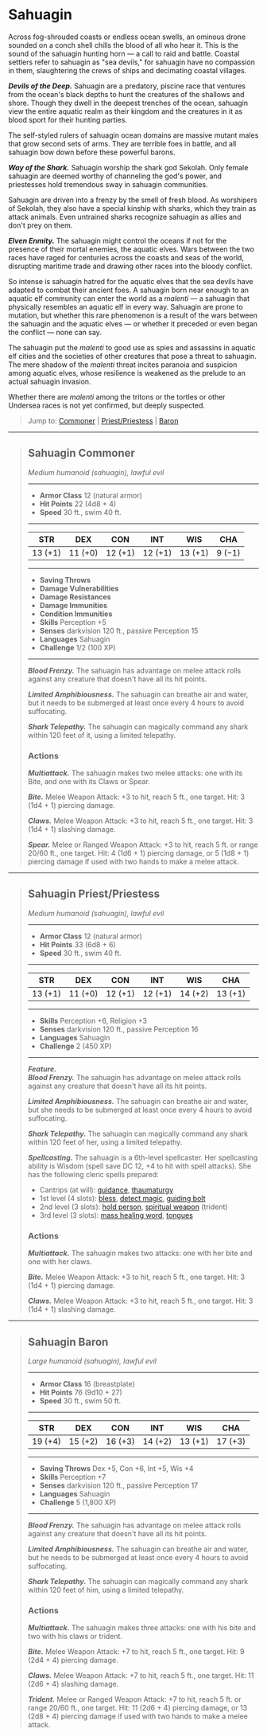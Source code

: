 # Sahuagin
Across fog-shrouded coasts or endless ocean swells, an ominous drone sounded on a conch shell chills the blood of all who hear it. This is the sound of the sahuagin hunting horn — a call to raid and battle. Coastal settlers refer to sahuagin as "sea devils," for sahuagin have no compassion in them, slaughtering the crews of ships and decimating coastal villages.

***Devils of the Deep.*** Sahuagin are a predatory, piscine race that ventures from the ocean's black depths to hunt the creatures of the shallows and shore. Though they dwell in the deepest trenches of the ocean, sahuagin view the entire aquatic realm as their kingdom and the creatures in it as blood sport for their hunting parties.

The self-styled rulers of sahuagin ocean domains are massive mutant males that grow second sets of arms. They are terrible foes in battle, and all sahuagin bow down before these powerful barons.

***Way of the Shark.*** Sahuagin worship the shark god Sekolah. Only female sahuagin are deemed worthy of channeling the god's power, and priestesses hold tremendous sway in sahuagin communities.

Sahuagin are driven into a frenzy by the smell of fresh blood. As worshipers of Sekolah, they also have a special kinship with sharks, which they train as attack animals. Even untrained sharks recognize sahuagin as allies and don't prey on them.

***Elven Enmity.*** The sahuagin might control the oceans if not for the presence of their mortal enemies, the aquatic elves. Wars between the two races have raged for centuries across the coasts and seas of the world, disrupting maritime trade and drawing other races into the bloody conflict.

So intense is sahuagin hatred for the aquatic elves that the sea devils have adapted to combat their ancient foes. A sahuagin born near enough to an aquatic elf community can enter the world as a *malenti* — a sahuagin that physically resembles an aquatic elf in every way. Sahuagin are prone to mutation, but whether this rare phenomenon is a result of the wars between the sahuagin and the aquatic elves — or whether it preceded or even began the conflict — none can say.

The sahuagin put the *malenti* to good use as spies and assassins in aquatic elf cities and the societies of other creatures that pose a threat to sahuagin. The mere shadow of the *malenti* threat incites paranoia and suspicion among aquatic elves, whose resilience is weakened as the prelude to an actual sahuagin invasion.

Whether there are *malenti* among the tritons or the tortles or other Undersea races is not yet confirmed, but deeply suspected.

> Jump to: [Commoner](#commoner) | [Priest/Priestess](#priestpriestess) | [Baron](#baron)

---

>## Sahuagin Commoner
>*Medium humanoid (sahuagin), lawful evil*
>___
>- **Armor Class** 12 (natural armor)
>- **Hit Points** 22 (4d8 + 4)
>- **Speed** 30 ft., swim 40 ft.
>___
>|STR|DEX|CON|INT|WIS|CHA|
>|:---:|:---:|:---:|:---:|:---:|:---:|
>|13 (+1)|11 (+0)|12 (+1)|12 (+1)|13 (+1)|9 (−1)|
>
>___
>- **Saving Throws** 
>- **Damage Vulnerabilities** 
>- **Damage Resistances** 
>- **Damage Immunities** 
>- **Condition Immunities** 
>- **Skills** Perception +5
>- **Senses** darkvision 120 ft., passive Perception 15
>- **Languages** Sahuagin
>- **Challenge** 1/2 (100 XP)
>___
>***Blood Frenzy.*** The sahuagin has advantage on melee attack rolls against any creature that doesn't have all its hit points.
>
>***Limited Amphibiousness.*** The sahuagin can breathe air and water, but it needs to be submerged at least once every 4 hours to avoid suffocating.
>
>***Shark Telepathy.*** The sahuagin can magically command any shark within 120 feet of it, using a limited telepathy.
>
>### Actions
>***Multiattack.*** The sahuagin makes two melee attacks: one with its Bite, and one with its Claws or Spear.
>
>***Bite.*** Melee Weapon Attack: +3 to hit, reach 5 ft., one target. Hit: 3 (1d4 + 1) piercing damage.
>
>***Claws.*** Melee Weapon Attack: +3 to hit, reach 5 ft., one target. Hit: 3 (1d4 + 1) slashing damage.
>
>***Spear.*** Melee or Ranged Weapon Attack: +3 to hit, reach 5 ft. or range 20/60 ft., one target. Hit: 4 (1d6 + 1) piercing damage, or 5 (1d8 + 1) piercing damage if used with two hands to make a melee attack.

---

>## Sahuagin Priest/Priestess
>*Medium humanoid (sahuagin), lawful evil*
>___
>- **Armor Class** 12 (natural armor)
>- **Hit Points** 33 (6d8 + 6)
>- **Speed** 30 ft., swim 40 ft.
>___
>|STR|DEX|CON|INT|WIS|CHA|
>|:---:|:---:|:---:|:---:|:---:|:---:|
>|13 (+1)|11 (+0)|12 (+1)|12 (+1)|14 (+2)|13 (+1)|
>
>___
>- **Skills** Perception +6, Religion +3
>- **Senses** darkvision 120 ft., passive Perception 16
>- **Languages** Sahuagin
>- **Challenge** 2 (450 XP)
>___
>***Feature.***   
>***Blood Frenzy.*** The sahuagin has advantage on melee attack rolls against any creature that doesn't have all its hit points.
>
>***Limited Amphibiousness.*** The sahuagin can breathe air and water, but she needs to be submerged at least once every 4 hours to avoid suffocating.
>
>***Shark Telepathy.*** The sahuagin can magically command any shark within 120 feet of her, using a limited telepathy.
>
>***Spellcasting.*** The sahuagin is a 6th-level spellcaster. Her spellcasting ability is Wisdom (spell save DC 12, +4 to hit with spell attacks). She has the following cleric spells prepared:
>
>* Cantrips (at will): [guidance](../Magic/Spells/guidance.md), [thaumaturgy](../Magic/Spells/thaumaturgy.md)
>* 1st level (4 slots): [bless](../Magic/Spells/bless.md), [detect magic](../Magic/Spells/detect-magic.md), [guiding bolt](../Magic/Spells/guiding-bolt.md)
>* 2nd level (3 slots): [hold person](../Magic/Spells/hold-person.md), [spiritual weapon](../Magic/Spells/spiritual-weapon.md) (trident)
>* 3rd level (3 slots): [mass healing word](../Magic/Spells/mass-healing-word.md), [tongues](../Magic/Spells/tongues.md)
>
>### Actions
>***Multiattack.*** The sahuagin makes two attacks: one with her bite and one with her claws.
>
>***Bite.*** Melee Weapon Attack: +3 to hit, reach 5 ft., one target. Hit: 3 (1d4 + 1) piercing damage.
>
>***Claws.*** Melee Weapon Attack: +3 to hit, reach 5 ft., one target. Hit: 3 (1d4 + 1) slashing damage.

---

>## Sahuagin Baron
>*Large humanoid (sahuagin), lawful evil*
>___
>- **Armor Class** 16 (breastplate)
>- **Hit Points** 76 (9d10 + 27)
>- **Speed** 30 ft., swim 50 ft.
>___
>|STR|DEX|CON|INT|WIS|CHA|
>|:---:|:---:|:---:|:---:|:---:|:---:|
>|19 (+4)|15 (+2)|16 (+3)|14 (+2)|13 (+1)|17 (+3)|
>
>___
>- **Saving Throws** Dex +5, Con +6, Int +5, Wis +4
>- **Skills** Perception +7
>- **Senses** darkvision 120 ft., passive Perception 17
>- **Languages** Sahuagin
>- **Challenge** 5 (1,800 XP)
>___
>***Blood Frenzy.*** The sahuagin has advantage on melee attack rolls against any creature that doesn't have all its hit points.
>
>***Limited Amphibiousness.*** The sahuagin can breathe air and water, but he needs to be submerged at least once every 4 hours to avoid suffocating.
>
>***Shark Telepathy.*** The sahuagin can magically command any shark within 120 feet of him, using a limited telepathy.
>
>### Actions
>***Multiattack.*** The sahuagin makes three attacks: one with his bite and two with his claws or trident.
>
>***Bite.*** Melee Weapon Attack: +7 to hit, reach 5 ft., one target. Hit: 9 (2d4 + 4) piercing damage.
>
>***Claws.*** Melee Weapon Attack: +7 to hit, reach 5 ft., one target. Hit: 11 (2d6 + 4) slashing damage.
>
>***Trident.*** Melee or Ranged Weapon Attack: +7 to hit, reach 5 ft. or range 20/60 ft., one target. Hit: 11 (2d6 + 4) piercing damage, or 13 (2d8 + 4) piercing damage if used with two hands to make a melee attack.
